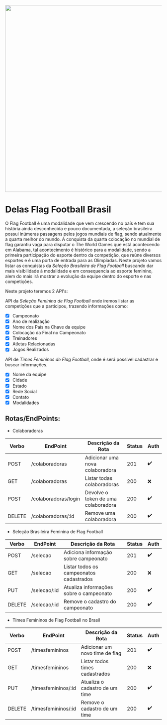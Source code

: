 <div align="center">
<img src="https://user-images.githubusercontent.com/82970341/178192797-8f9be18c-8328-4bc7-800e-536daa78af10.jpg" width="600px"/>
</div>

# Delas Flag Football Brasil

O Flag Football é uma modalidade que vem crescendo no país e tem sua história ainda desconhecida e pouco documentada, a seleção brasileira possui inúmeras passagens pelos jogos mundiais de flag, sendo atualmente a quarta melhor do mundo. A conquista da quarta colocação no mundial de flag garantiu vaga para disputar o The World Games que está acontecendo em Alabama, tal acontecimento é histórico para a modalidade, sendo a primeira participação do esporte dentro da competição, que reúne diversos esportes e é uma porta de entrada para as Olimpíadas.
Neste projeto vamos listar as conquistas da *Seleção Brasileira de Flag Football* buscando dar mais visibilidade à modalidade e em consequencia ao esporte feminino, alem do mais irá mostrar a evolução da equipe dentro do esporte e nas competições.

Neste projeto teremos 2 API's:

API da *Seleção Feminina de Flag Football* onde iremos listar as competições que a participou, trazendo informações como:
 
- [x] Campeonato
- [x] Ano de realização
- [x] Nome dos País na Chave da equipe
- [x] Colocação da Final no Campeonato
- [x] Treinadores
- [x] Atletas Relacionadas
- [x] Jogos Realizados 

API de *Times Femininos de Flag Football*, onde é será possivel cadastrar e buscar informações.

- [x] Nome da equipe
- [x] Cidade
- [x] Estado
- [x] Rede Social
- [x] Contato
- [x] Modalidades

## Rotas/EndPoints:

- Colaboradoras

| Verbo  |   EndPoint     |        Descrição da Rota                   | Status | Auth |
| ------ | -------------- | -------------------------------------------| ------ |----- |
| POST   | /colaboradoras | Adicionar uma nova colaboradora            |   201  |  ✔️  |
| GET    | /colaboradoras | Listar todas colaboradoras                 |   200  |  ❌  |
| POST   | /colaboradoras/login | Devolve o token de uma colaboradora  |   200  |  ✔️  |
| DELETE | /colaboradoras/:id | Remove uma colaboradora                |   200  |  ✔️  |

- Seleção Brasileira Feminina de Flag Football

| Verbo  |   EndPoint   |         Descrição da Rota               | Status | Auth |
| ------ | ------------ | ----------------------------------------| ------ |----- |
| POST   |   /selecao   | Adiciona informação sobre campeonato    |   201  |  ✔️  |
| GET    |   /selecao   | Listar todos os campeonatos cadastrados |   200  |  ❌  |
| PUT    | /selecao/:id | Atualiza informações sobre o campeonato |   200  |  ✔️  |
| DELETE | /selecao/:id | Remove o cadastro do campeonato         |   200  |  ✔️  |

- Times Femininos de Flag Football no Brasil

| Verbo  |   EndPoint      | Descrição da Rota                      | Status | Auth |
| ------ | --------------- | ---------------------------------------| ------ |----- |
| POST   | /timesfemininos | Adicionar um novo time de flag         |   201  |  ✔️  |
| GET    | /timesfemininos | Listar todos times cadastrados         |   200  |  ❌  |
| PUT    | /timesfemininos/:id | Atualiza o cadastro de um time     |   200  |  ✔️  |
| DELETE | /timesfemininos/:id | Remove o cadastro de um time       |   200  |  ✔️  |

